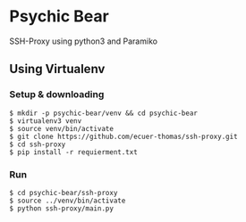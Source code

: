 
# Psychic Bear

SSH-Proxy using python3 and Paramiko

## Using Virtualenv

### Setup & downloading

```
$ mkdir -p psychic-bear/venv && cd psychic-bear
$ virtualenv3 venv
$ source venv/bin/activate
$ git clone https://github.com/ecuer-thomas/ssh-proxy.git
$ cd ssh-proxy
$ pip install -r requierment.txt
```


### Run

```
$ cd psychic-bear/ssh-proxy
$ source ../venv/bin/activate
$ python ssh-proxy/main.py
```

